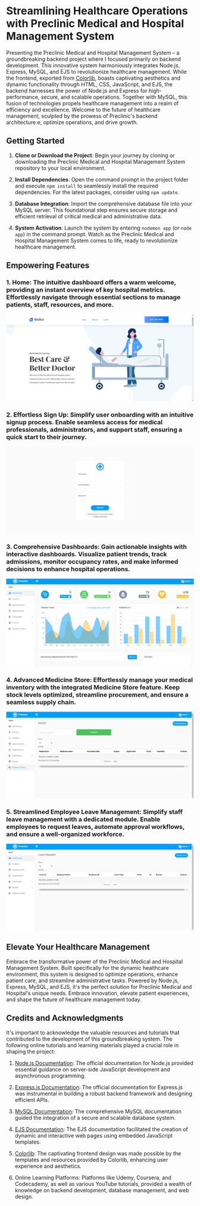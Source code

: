 # Streamlining Healthcare Operations with Preclinic Medical and Hospital Management System

Presenting the Preclinic Medical and Hospital Management System – a groundbreaking backend project where I focused primarily on backend development. This innovative system harmoniously integrates Node.js, Express, MySQL, and EJS to revolutionize healthcare management. While the frontend, exported from [Colorlib](https://colorlib.com/), boasts captivating aesthetics and dynamic functionality through HTML, CSS, JavaScript, and EJS, the backend harnesses the power of Node.js and Express for high-performance, secure, and scalable operations. Together with MySQL, this fusion of technologies propels healthcare management into a realm of efficiency and excellence. Welcome to the future of healthcare management, sculpted by the prowess of Preclinic's backend architecture.e, optimize operations, and drive growth.

## Getting Started

1. **Clone or Download the Project**: Begin your journey by cloning or downloading the Preclinic Medical and Hospital Management System repository to your local environment.

2. **Install Dependencies**: Open the command prompt in the project folder and execute `npm install` to seamlessly install the required dependencies. For the latest packages, consider using `npm update`.

3. **Database Integration**: Import the comprehensive database file into your MySQL server. This foundational step ensures secure storage and efficient retrieval of critical medical and administrative data.

4. **System Activation**: Launch the system by entering `nodemon app` (or `node app`) in the command prompt. Watch as the Preclinic Medical and Hospital Management System comes to life, ready to revolutionize healthcare management.

## Empowering Features

### 1. **Home**: The intuitive dashboard offers a warm welcome, providing an instant overview of key hospital metrics. Effortlessly navigate through essential sections to manage patients, staff, resources, and more.

![Home](screenshot/Home.png)

### 2. **Effortless Sign Up**: Simplify user onboarding with an intuitive signup process. Enable seamless access for medical professionals, administrators, and support staff, ensuring a quick start to their journey.

![Sign Up](screenshot/SignUp.png)

### 3. **Comprehensive Dashboards**: Gain actionable insights with interactive dashboards. Visualize patient trends, track admissions, monitor occupancy rates, and make informed decisions to enhance hospital operations.

![Dash Board](screenshot/Dashboard.png)

### 4. **Advanced Medicine Store**: Effortlessly manage your medical inventory with the integrated Medicine Store feature. Keep stock levels optimized, streamline procurement, and ensure a seamless supply chain.

![Medicine Store](screenshot/Medicine.png)

### 5. **Streamlined Employee Leave Management**: Simplify staff leave management with a dedicated module. Enable employees to request leaves, automate approval workflows, and ensure a well-organized workforce.

![Employee Leave Management](screenshot/Leave.png)

## Elevate Your Healthcare Management

Embrace the transformative power of the Preclinic Medical and Hospital Management System. Built specifically for the dynamic healthcare environment, this system is designed to optimize operations, enhance patient care, and streamline administrative tasks. Powered by Node.js, Express, MySQL, and EJS, it's the perfect solution for Preclinic Medical and Hospital's unique needs. Embrace innovation, elevate patient experiences, and shape the future of healthcare management today.

## Credits and Acknowledgments

It's important to acknowledge the valuable resources and tutorials that contributed to the development of this groundbreaking system. The following online tutorials and learning materials played a crucial role in shaping the project:

1. [Node.js Documentation](https://nodejs.org/en/docs/): The official documentation for Node.js provided essential guidance on server-side JavaScript development and asynchronous programming.

2. [Express.js Documentation](https://expressjs.com/): The official documentation for Express.js was instrumental in building a robust backend framework and designing efficient APIs.

3. [MySQL Documentation](https://dev.mysql.com/doc/): The comprehensive MySQL documentation guided the integration of a secure and scalable database system.

4. [EJS Documentation](https://ejs.co/): The EJS documentation facilitated the creation of dynamic and interactive web pages using embedded JavaScript templates.

5. [Colorlib](https://colorlib.com/): The captivating frontend design was made possible by the templates and resources provided by Colorlib, enhancing user experience and aesthetics.

6. Online Learning Platforms: Platforms like Udemy, Coursera, and Codecademy, as well as various YouTube tutorials, provided a wealth of knowledge on backend development, database management, and web design.
